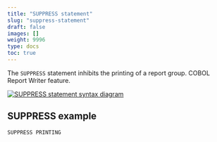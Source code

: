 ```yaml
---
title: "SUPPRESS statement"
slug: "suppress-statement"
draft: false
images: []
weight: 9996
type: docs
toc: true
---
```


The `SUPPRESS` statement inhibits the printing of a report group.  COBOL Report Writer feature.

[![SUPPRESS statement syntax diagram][1]][1]


  [1]: https://i.stack.imgur.com/Kcqbf.png

## SUPPRESS example
    SUPPRESS PRINTING

